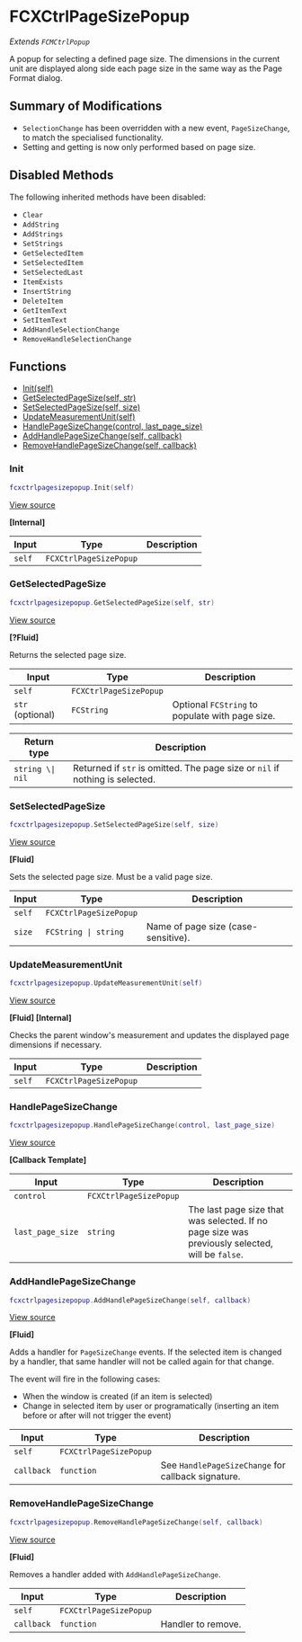 # FCXCtrlPageSizePopup

*Extends `FCMCtrlPopup`*

A popup for selecting a defined page size. The dimensions in the current unit are displayed along side each page size in the same way as the Page Format dialog.

## Summary of Modifications
- `SelectionChange` has been overridden with a new event, `PageSizeChange`, to match the specialised functionality.
- Setting and getting is now only performed based on page size.

## Disabled Methods
The following inherited methods have been disabled:
- `Clear`
- `AddString`
- `AddStrings`
- `SetStrings`
- `GetSelectedItem`
- `SetSelectedItem`
- `SetSelectedLast`
- `ItemExists`
- `InsertString`
- `DeleteItem`
- `GetItemText`
- `SetItemText`
- `AddHandleSelectionChange`
- `RemoveHandleSelectionChange`

## Functions

- [Init(self)](#init)
- [GetSelectedPageSize(self, str)](#getselectedpagesize)
- [SetSelectedPageSize(self, size)](#setselectedpagesize)
- [UpdateMeasurementUnit(self)](#updatemeasurementunit)
- [HandlePageSizeChange(control, last_page_size)](#handlepagesizechange)
- [AddHandlePageSizeChange(self, callback)](#addhandlepagesizechange)
- [RemoveHandlePageSizeChange(self, callback)](#removehandlepagesizechange)

### Init

```lua
fcxctrlpagesizepopup.Init(self)
```

[View source](https://github.com/finale-lua/lua-scripts/tree/master/src/mixin/FCXCtrlPageSizePopup.lua#L83)

**[Internal]**

| Input | Type | Description |
| ----- | ---- | ----------- |
| `self` | `FCXCtrlPageSizePopup` |  |

### GetSelectedPageSize

```lua
fcxctrlpagesizepopup.GetSelectedPageSize(self, str)
```

[View source](https://github.com/finale-lua/lua-scripts/tree/master/src/mixin/FCXCtrlPageSizePopup.lua#L104)

**[?Fluid]**

Returns the selected page size.

| Input | Type | Description |
| ----- | ---- | ----------- |
| `self` | `FCXCtrlPageSizePopup` |  |
| `str` (optional) | `FCString` | Optional `FCString` to populate with page size. |

| Return type | Description |
| ----------- | ----------- |
| `string \\| nil` | Returned if `str` is omitted. The page size or `nil` if nothing is selected. |

### SetSelectedPageSize

```lua
fcxctrlpagesizepopup.SetSelectedPageSize(self, size)
```

[View source](https://github.com/finale-lua/lua-scripts/tree/master/src/mixin/FCXCtrlPageSizePopup.lua#L129)

**[Fluid]**

Sets the selected page size. Must be a valid page size.

| Input | Type | Description |
| ----- | ---- | ----------- |
| `self` | `FCXCtrlPageSizePopup` |  |
| `size` | `FCString \| string` | Name of page size (case-sensitive). |

### UpdateMeasurementUnit

```lua
fcxctrlpagesizepopup.UpdateMeasurementUnit(self)
```

[View source](https://github.com/finale-lua/lua-scripts/tree/master/src/mixin/FCXCtrlPageSizePopup.lua#L159)

**[Fluid] [Internal]**

Checks the parent window's measurement and updates the displayed page dimensions if necessary.

| Input | Type | Description |
| ----- | ---- | ----------- |
| `self` | `FCXCtrlPageSizePopup` |  |

### HandlePageSizeChange

```lua
fcxctrlpagesizepopup.HandlePageSizeChange(control, last_page_size)
```

[View source](https://github.com/finale-lua/lua-scripts/tree/master/src/mixin/FCXCtrlPageSizePopup.lua#L173)

**[Callback Template]**

| Input | Type | Description |
| ----- | ---- | ----------- |
| `control` | `FCXCtrlPageSizePopup` |  |
| `last_page_size` | `string` | The last page size that was selected. If no page size was previously selected, will be `false`. |

### AddHandlePageSizeChange

```lua
fcxctrlpagesizepopup.AddHandlePageSizeChange(self, callback)
```

[View source](https://github.com/finale-lua/lua-scripts/tree/master/src/mixin/FCXCtrlPageSizePopup.lua#L193)

**[Fluid]**

Adds a handler for `PageSizeChange` events.
If the selected item is changed by a handler, that same handler will not be called again for that change.

The event will fire in the following cases:
- When the window is created (if an item is selected)
- Change in selected item by user or programatically (inserting an item before or after will not trigger the event)

| Input | Type | Description |
| ----- | ---- | ----------- |
| `self` | `FCXCtrlPageSizePopup` |  |
| `callback` | `function` | See `HandlePageSizeChange` for callback signature. |

### RemoveHandlePageSizeChange

```lua
fcxctrlpagesizepopup.RemoveHandlePageSizeChange(self, callback)
```

[View source](https://github.com/finale-lua/lua-scripts/tree/master/src/mixin/FCXCtrlPageSizePopup.lua#L198)

**[Fluid]**

Removes a handler added with `AddHandlePageSizeChange`.

| Input | Type | Description |
| ----- | ---- | ----------- |
| `self` | `FCXCtrlPageSizePopup` |  |
| `callback` | `function` | Handler to remove. |
